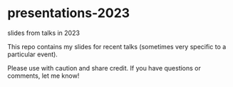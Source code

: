# presentations-2023
slides from talks in 2023

This repo contains my slides for recent talks (sometimes very specific to a particular event).

Please use with caution and share credit. If you have questions or comments, let me know!

